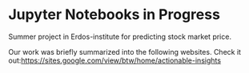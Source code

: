 # Jupyter Notebooks in Progress

Summer project in Erdos-institute for predicting stock market price. 

Our work was briefly summarized into the following websites. Check it out:https://sites.google.com/view/btw/home/actionable-insights
